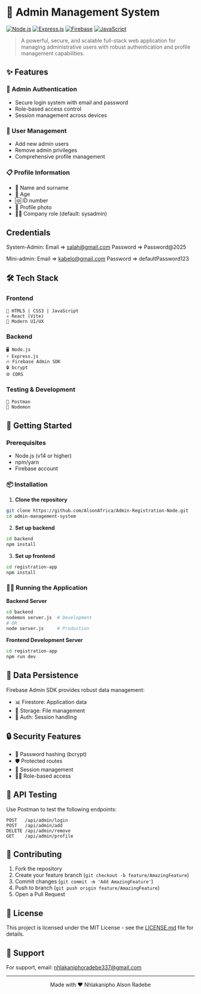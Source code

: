 # 🚀 Admin Management System

[![Node.js](https://img.shields.io/badge/Node.js-43853D?style=for-the-badge&logo=node.js&logoColor=white)](https://nodejs.org/)
[![Express.js](https://img.shields.io/badge/Express.js-404D59?style=for-the-badge)](https://expressjs.com/)
[![Firebase](https://img.shields.io/badge/Firebase-FFCA28?style=for-the-badge&logo=firebase&logoColor=black)](https://firebase.google.com/)
[![JavaScript](https://img.shields.io/badge/JavaScript-F7DF1E?style=for-the-badge&logo=javascript&logoColor=black)](https://developer.mozilla.org/en-US/docs/Web/JavaScript)

> A powerful, secure, and scalable full-stack web application for managing administrative users with robust authentication and profile management capabilities.

## ✨ Features

### 🔐 Admin Authentication
- Secure login system with email and password
- Role-based access control
- Session management across devices

### 👥 User Management
- Add new admin users
- Remove admin privileges
- Comprehensive profile management
  
### 📋 Profile Information
- 👤 Name and surname
- 📅 Age
- 🆔 ID number
- 📸 Profile photo
- 👨‍💼 Company role (default: sysadmin)

## Credentials 
System-Admin: 
Email => salah@gmail.com
Password => Password@2025

Mini-admin:
Email => kabelo@gmail.com
Password => defaultPassword123

## 🛠️ Tech Stack

### Frontend
```
📱 HTML5 | CSS3 | JavaScript
⚛️ React (Vite)
🎨 Modern UI/UX
```

### Backend
```
🖥️ Node.js
⚡ Express.js
🔥 Firebase Admin SDK
🔒 bcrypt
🌐 CORS
```

### Testing & Development
```
🧪 Postman
🔄 Nodemon
```

## 🚀 Getting Started

### Prerequisites
- Node.js (v14 or higher)
- npm/yarn
- Firebase account

### 📦 Installation

1. **Clone the repository**
```bash
git clone https://github.com/AlsonAfrica/Admin-Registration-Node.git
cd admin-management-system
```

2. **Set up backend**
```bash
cd backend
npm install
```

3. **Set up frontend**
```bash
cd registration-app
npm install
```

### 🏃‍♂️ Running the Application

**Backend Server**
```bash
cd backend
nodemon server.js  # Development
# OR
node server.js     # Production
```

**Frontend Development Server**
```bash
cd registration-app
npm run dev
```

## 💾 Data Persistence

Firebase Admin SDK provides robust data management:
- 📊 Firestore: Application data
- 📁 Storage: File management
- 🔐 Auth: Session handling

## 🔒 Security Features

- 🔑 Password hashing (bcrypt)
- 🛡️ Protected routes
- 📝 Session management
- 👮‍♂️ Role-based access

## 🧪 API Testing

Use Postman to test the following endpoints:
```
POST   /api/admin/login
POST   /api/admin/add
DELETE /api/admin/remove
GET    /api/admin/profile
```

## 🤝 Contributing

1. Fork the repository
2. Create your feature branch (`git checkout -b feature/AmazingFeature`)
3. Commit changes (`git commit -m 'Add AmazingFeature'`)
4. Push to branch (`git push origin feature/AmazingFeature`)
5. Open a Pull Request

## 📝 License

This project is licensed under the MIT License - see the [LICENSE.md](LICENSE.md) file for details.

## 💫 Support

For support, email: nhlakaniphoradebe337@gmail.com 

---

<div align="center">
Made with ❤️ Nhlakanipho Alson Radebe
</div>
